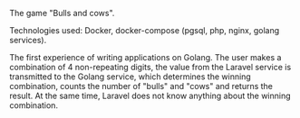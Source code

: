 The game "Bulls and cows".

Technologies used: Docker, docker-compose (pgsql, php, nginx, golang services).

The first experience of writing applications on Golang. The user makes a combination of 4 non-repeating digits, the value from the Laravel service is transmitted to the Golang service, which determines the winning combination, counts the number of "bulls" and "cows" and returns the result. At the same time, Laravel does not know anything about the winning combination.
